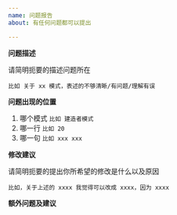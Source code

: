 ```yaml
---
name: 问题报告
about: 有任何问题都可以提出

---
```


**问题描述**

请简明扼要的描述问题所在

 `比如 关于 xx 模式，表述的不够清晰/有问题/理解有误`

**问题出现的位置**

 1. 哪个模式  `比如 建造者模式`
 2. 哪一行  `比如 20`
 3. 哪一句  `比如 xxx xxx`

**修改建议**

请简明扼要的提出你所希望的修改是什么以及原因

`比如，关于上述的 xxxx 我觉得可以改成 xxxx，因为 xxxx`

**额外问题及建议**
